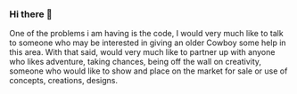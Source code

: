 ### Hi there 👋

<!--
**HrdTaHandle/HrdTaHandle** is a ✨ _special_ ✨ repository because its `README.md` (this file) appears on your GitHub profile.

Here are some ideas to get you started:

- 🔭 I’m currently working on learning and reading as much as possible about the differnt platforms out there....
- 🌱 I’m currently learning .to build and construct my own games and gallery for my art work..
- 👯 I’m looking to collaborate on anyone interested or wanting to help a fella...
- 🤔 I’m looking for help with Coding, minting, and how to chose the best site for creating, there are so many..
- 💬 Ask me about ...
- 📫 How to reach me: ...
- 😄 Pronouns: ...
- ⚡ Fun fact: ...
-->   One of the problems i am having is the code, I would very much like to talk to someone who may be interested in giving an older Cowboy some help in this area. With that said, would very much like to partner up with anyone who likes adventure, taking chances, being off the wall on creativity, someone who would like to show and place on the market for sale or use of concepts, creations, designs.
